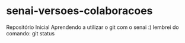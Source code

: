 # senai-versoes-colaboracoes
Repositório Inicial
Aprendendo a utilizar o git com o senai :)
lembrei do comando: git status